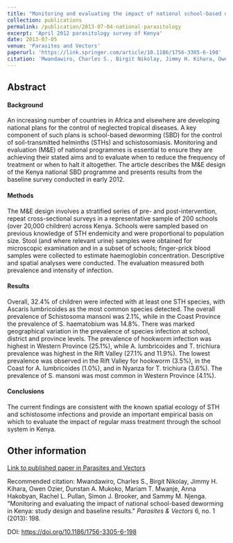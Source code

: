 ```yaml
---
title: "Monitoring and evaluating the impact of national school-based deworming in Kenya: study design and baseline results"
collection: publications
permalink: /publication/2013-07-04-national-parasitology
excerpt: 'April 2012 parasitology survey of Kenya'
date: 2013-07-05
venue: 'Parasites and Vectors'
paperurl: 'https://link.springer.com/article/10.1186/1756-3305-6-198'
citation: 'Mwandawiro, Charles S., Birgit Nikolay, Jimmy H. Kihara, Owen Ozier, Dunstan A. Mukoko, Mariam T. Mwanje, Anna Hakobyan, Rachel L. Pullan, Simon J. Brooker, and Sammy M. Njenga. &quot;Monitoring and evaluating the impact of national school-based deworming in Kenya: study design and baseline results.&quot; <i>Parasites &amp; Vectors</i> 6, no. 1 (2013): 198.'
---
```


## Abstract

#### Background
An increasing number of countries in Africa and elsewhere are developing national plans for the control of neglected tropical diseases. A key component of such plans is school-based deworming (SBD) for the control of soil-transmitted helminths (STHs) and schistosomiasis. Monitoring and evaluation (M&E) of national programmes is essential to ensure they are achieving their stated aims and to evaluate when to reduce the frequency of treatment or when to halt it altogether. The article describes the M&E design of the Kenya national SBD programme and presents results from the baseline survey conducted in early 2012.

#### Methods
The M&E design involves a stratified series of pre- and post-intervention, repeat cross-sectional surveys in a representative sample of 200 schools (over 20,000 children) across Kenya. Schools were sampled based on previous knowledge of STH endemicity and were proportional to population size. Stool (and where relevant urine) samples were obtained for microscopic examination and in a subset of schools; finger-prick blood samples were collected to estimate haemoglobin concentration. Descriptive and spatial analyses were conducted. The evaluation measured both prevalence and intensity of infection.

#### Results
Overall, 32.4% of children were infected with at least one STH species, with Ascaris lumbricoides as the most common species detected. The overall prevalence of Schistosoma mansoni was 2.1%, while in the Coast Province the prevalence of S. haematobium was 14.8%. There was marked geographical variation in the prevalence of species infection at school, district and province levels. The prevalence of hookworm infection was highest in Western Province (25.1%), while A. lumbricoides and T. trichiura prevalence was highest in the Rift Valley (27.1% and 11.9%). The lowest prevalence was observed in the Rift Valley for hookworm (3.5%), in the Coast for A. lumbricoides (1.0%), and in Nyanza for T. trichiura (3.6%). The prevalence of S. mansoni was most common in Western Province (4.1%).

#### Conclusions
The current findings are consistent with the known spatial ecology of STH and schistosome infections and provide an important empirical basis on which to evaluate the impact of regular mass treatment through the school system in Kenya.

## Other information

[Link to published paper in Parasites and Vectors](https://link.springer.com/article/10.1186/1756-3305-6-198)

Recommended citation: Mwandawiro, Charles S., Birgit Nikolay, Jimmy H. Kihara, Owen Ozier, Dunstan A. Mukoko, Mariam T. Mwanje, Anna Hakobyan, Rachel L. Pullan, Simon J. Brooker, and Sammy M. Njenga. &quot;Monitoring and evaluating the impact of national school-based deworming in Kenya: study design and baseline results.&quot; <i>Parasites &amp; Vectors</i> 6, no. 1 (2013): 198.

DOI: https://doi.org/10.1186/1756-3305-6-198
